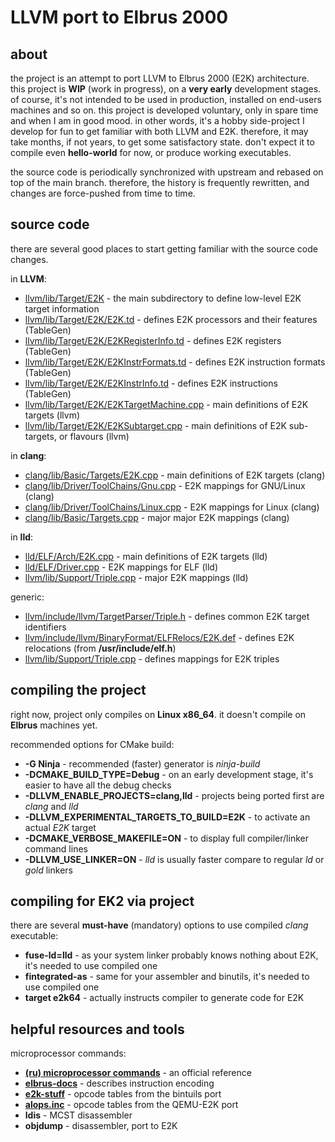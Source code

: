 LLVM port to Elbrus 2000
========================

about
-----

the project is an attempt to port LLVM to Elbrus 2000 (E2K) architecture.
this project is **WIP** (work in progress), on a **very early** development stages.
of course, it's not intended to be used in production, installed on end-users machines and so on.
this project is developed voluntary, only in spare time and when I am in good mood.
in other words, it's a hobby side-project I develop for fun to get familiar with both LLVM and E2K.
therefore, it may take months, if not years, to get some satisfactory state.
don't expect it to compile even **hello-world** for now, or produce working executables.

the source code is periodically synchronized with upstream and rebased on top of the main branch.
therefore, the history is frequently rewritten, and changes are force-pushed from time to time.

source code
-----------

there are several good places to start getting familiar with the source code changes.

in **LLVM**:
- [llvm/lib/Target/E2K](llvm/lib/Target/E2K) - the main subdirectory to define low-level E2K target information
- [llvm/lib/Target/E2K/E2K.td](llvm/lib/Target/E2K/E2K.td) - defines E2K processors and their features (TableGen)
- [llvm/lib/Target/E2K/E2KRegisterInfo.td](llvm/lib/Target/E2K/E2KRegisterInfo.td) - defines E2K registers (TableGen)
- [llvm/lib/Target/E2K/E2KInstrFormats.td](llvm/lib/Target/E2K/E2KInstrFormats.td) - defines E2K instruction formats (TableGen)
- [llvm/lib/Target/E2K/E2KInstrInfo.td](llvm/lib/Target/E2K/E2KInstrInfo.td) - defines E2K instructions (TableGen)
- [llvm/lib/Target/E2K/E2KTargetMachine.cpp](llvm/lib/Target/E2K/E2KTargetMachine.cpp) - main definitions of E2K targets (llvm)
- [llvm/lib/Target/E2K/E2KSubtarget.cpp](llvm/lib/Target/E2K/E2KSubtarget.cpp) - main definitions of E2K sub-targets, or flavours (llvm)

in **clang**:
- [clang/lib/Basic/Targets/E2K.cpp](clang/lib/Basic/Targets/E2K.cpp) - main definitions of E2K targets (clang)
- [clang/lib/Driver/ToolChains/Gnu.cpp](clang/lib/Driver/ToolChains/Gnu.cpp) - E2K mappings for GNU/Linux (clang)
- [clang/lib/Driver/ToolChains/Linux.cpp](clang/lib/Driver/ToolChains/Linux.cpp) - E2K mappings for Linux (clang)
- [clang/lib/Basic/Targets.cpp](clang/lib/Basic/Targets.cpp) - major major E2K mappings (clang)

in **lld**:
- [lld/ELF/Arch/E2K.cpp](lld/ELF/Arch/E2K.cpp) - main definitions of E2K targets (lld)
- [lld/ELF/Driver.cpp](lld/ELF/Driver.cpp) - E2K mappings for ELF (lld)
- [llvm/lib/Support/Triple.cpp](llvm/lib/Support/Triple.cpp) - major E2K mappings (lld)

generic:
- [llvm/include/llvm/TargetParser/Triple.h](llvm/include/llvm/TargetParser/Triple.h) - defines common E2K target identifiers
- [llvm/include/llvm/BinaryFormat/ELFRelocs/E2K.def](llvm/include/llvm/BinaryFormat/ELFRelocs/E2K.def) - defines E2K relocations (from **/usr/include/elf.h**)
- [llvm/lib/Support/Triple.cpp](llvm/lib/Support/Triple.cpp) - defines mappings for E2K triples

compiling the project
---------------------

right now, project only compiles on **Linux x86_64**. it doesn't compile on **Elbrus** machines yet.

recommended options for CMake build:
- **-G Ninja** - recommended (faster) generator is *ninja-build*
- **-DCMAKE_BUILD_TYPE=Debug** - on an early development stage, it's easier to have all the debug checks
- **-DLLVM_ENABLE_PROJECTS=clang,lld** - projects being ported first are *clang* and *lld*
- **-DLLVM_EXPERIMENTAL_TARGETS_TO_BUILD=E2K** - to activate an actual *E2K* target
- **-DCMAKE_VERBOSE_MAKEFILE=ON** - to display full compiler/linker command lines
- **-DLLVM_USE_LINKER=ON** - *lld* is usually faster compare to regular *ld* or *gold* linkers

compiling for EK2 via project
-----------------------------

there are several **must-have** (mandatory) options to use compiled *clang* executable:

- **fuse-ld=lld** - as your system linker probably knows nothing about E2K, it's needed to use compiled one
- **fintegrated-as** - same for your assembler and binutils, it's needed to use compiled one
- **target e2k64** - actually instructs compiler to generate code for E2K

helpful resources and tools
---------------------------

microprocessor commands:

- [**(ru) microprocessor commands**](http://ftp.altlinux.org/pub/people/mike/elbrus/docs/elbrus_prog/html/chapter10.html) - an official reference
- [**elbrus-docs**](https://github.com/nrdmn/elbrus-docs) - describes instruction encoding
- [**e2k-stuff**](https://github.com/OpenE2K/binutils-gdb/tree/binutils-mcst/opcodes/e2k-stuff) - opcode tables from the bintuils port
- [**alops.inc**](https://github.com/OpenE2K/qemu-e2k/blob/e2k/target/e2k/alops.inc) - opcode tables from the QEMU-E2K port
- **ldis** - MCST disassembler
- **objdump** - disassembler, port to E2K
